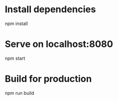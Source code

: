 # Install dependencies

npm install

# Serve on localhost:8080

npm start

# Build for production

npm run build
